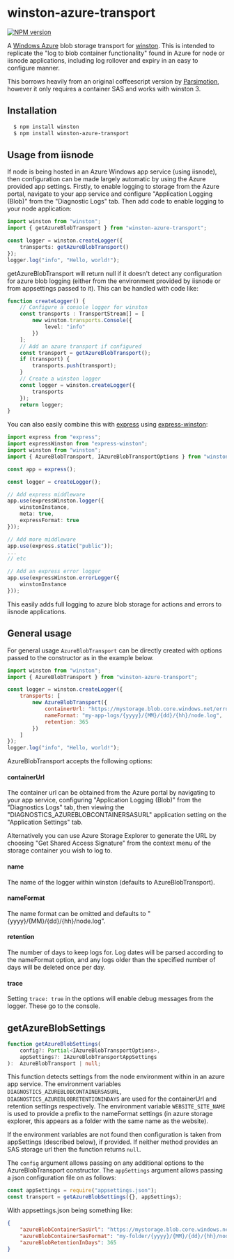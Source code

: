 # winston-azure-transport

[![NPM version](https://badge.fury.io/js/winston-azure-transport.png)](http://badge.fury.io/js/winston-azure-transport)

A [Windows Azure][0] blob storage transport for [winston][1].  This is intended to replicate
the "log to blob container functionality" found in Azure for node or iisnode applications,
including log rollover and expiry in an easy to configure manner.

This borrows heavily from an original coffeescript version by [Parsimotion][2], however it only requires a container SAS and works with winston 3.

## Installation

``` bash
  $ npm install winston
  $ npm install winston-azure-transport
```

## Usage from iisnode
If node is being hosted in an Azure Windows app service (using iisnode), then configuration can be made largely automatic by using the Azure provided app settings. Firstly, to enable logging to storage from the Azure portal, navigate to your app service and configure "Application Logging (Blob)" from the "Diagnostic Logs" tab.  Then add code to enable logging to your node application:

``` ts
import winston from "winston";
import { getAzureBlobTransport } from "winston-azure-transport";

const logger = winston.createLogger({
    transports: getAzureBlobTransport()
});
logger.log("info", "Hello, world!");
```

getAzureBlobTransport will return null if it doesn't detect any configuration for azure blob logging (either from the environment provided by iisnode or from appsettings passed to it).  This can be handled with code like:

```ts
function createLogger() {
    // Configure a console logger for winston
    const transports : TransportStream[] = [
        new winston.transports.Console({
            level: "info"
        })
    ];
    // Add an azure transport if configured
    const transport = getAzureBlobTransport();
    if (transport) {
        transports.push(transport);
    }
    // Create a winston logger
    const logger = winston.createLogger({
        transports
    });
    return logger;
}

```

You can also easily combine this with [express][4] using [express-winston][3]:
```ts
import express from "express";
import expressWinston from "express-winston";
import winston from "winston";
import { AzureBlobTransport, IAzureBlobTransportOptions } from "winston-azure-transport";

const app = express();

const logger = createLogger();

// Add express middleware
app.use(expressWinston.logger({
    winstonInstance,
    meta: true,
    expressFormat: true
}));

// Add more middleware
app.use(express.static("public"));
...
// etc

// Add an express error logger
app.use(expressWinston.errorLogger({
    winstonInstance
}));
```

This easily adds full logging to azure blob storage for actions and errors to iisnode applications.

## General usage

For general usage ``AzureBlobTransport`` can be directly created with options passed to the constructor as in the example below.

``` js
import winston from "winston";
import { AzureBlobTransport } from "winston-azure-transport";

const logger = winston.createLogger({
    transports: [
        new AzureBlobTransport({
            containerUrl: "https://mystorage.blob.core.windows.net/errors?sv=2018-03-28&sr=c&sig=x&st=2019-01-01T00:00:00Z&se=2219-01-01T00:00:00Z&sp=rwdl",
            nameFormat: "my-app-logs/{yyyy}/{MM}/{dd}/{hh}/node.log",
            retention: 365
        })
    ]
});
logger.log("info", "Hello, world!");
```

AzureBlobTransport accepts the following options:

#### containerUrl
The container url can be obtained from the Azure portal by navigating to your app service, configuring
"Application Logging (Blob)" from the "Diagnostics Logs" tab, then viewing the "DIAGNOSTICS_AZUREBLOBCONTAINERSASURL"
application setting on the "Application Settings" tab.

Alternatively you can use Azure Storage Explorer to generate the URL
by choosing "Get Shared Access Signature" from the context menu of the storage container you wish to log to.

#### name
The name of the logger within winston (defaults to AzureBlobTransport).

#### nameFormat
The name format can be omitted and defaults to "{yyyy}/{MM}/{dd}/{hh}/node.log".

#### retention
The number of days to keep logs for. Log dates will be parsed according to the nameFormat option, and any logs older than the specified number of days will be deleted once per day.

#### trace
Setting ``trace: true`` in the options will enable debug messages from the logger. These go to the console.

## getAzureBlobSettings
```ts
function getAzureBlobSettings(
    config?: Partial<IAzureBlobTransportOptions>,
    appSettings?: IAzureBlobTransportAppSettings
):  AzureBlobTransport | null;
```

This function detects settings from the node environment within in an azure app service.  The environment variables ``DIAGNOSTICS_AZUREBLOBCONTAINERSASURL``, ``DIAGNOSTICS_AZUREBLOBRETENTIONINDAYS`` are used for the containerUrl and retention settings respectively.  The environment variable ``WEBSITE_SITE_NAME`` is used to provide a prefix to the nameFormat settings (in azure storage explorer, this appears as a folder with the same name as the website).

If the environment variables are not found then configuration is taken from appSettings (described below), if provided.  If neither method provides an SAS storage url then the function returns ``null``.

The ``config`` argument allows passing on any additional options to the AzureBlobTransport constructor.
The ``appSettings`` argument allows passing a json configuration file on as follows:
```ts
const appSettings = require("appsettings.json");
const transport = getAzureBlobSettings({}, appSettings);
```
With appsettings.json being something like:
```json
{
    "azureBlobContainerSasUrl": "https://mystorage.blob.core.windows.net/errors?sv=2018-03-28&sr=c&sig=x&st=2019-01-01T00:00:00Z&se=2219-01-01T00:00:00Z&sp=rwdl",
    "azureBlobContainerSasFormat": "my-folder/{yyyy}/{MM}/{dd}/{hh}/node.log",
    "azureBlobRetentionInDays": 365
}
```

[0]: http://www.windowsazure.com/en-us/develop/nodejs/
[1]: https://github.com/flatiron/winston
[2]: https://github.com/Parsimotion/winston-azure-blob-transport/blob/master/README.md
[3]: https://www.npmjs.com/package/express-winston
[4]: https://www.npmjs.com/package/express
